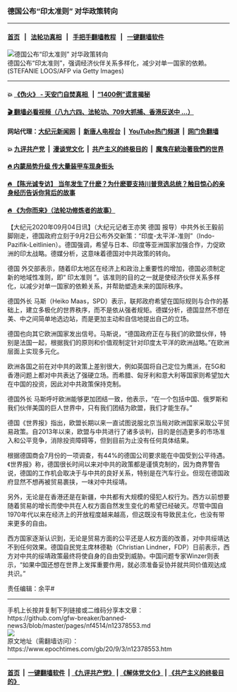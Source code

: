 ### 德国公布“印太准则” 对华政策转向
------------------------

#### [首页](https://github.com/gfw-breaker/banned-news3/blob/master/README.md) &nbsp;&nbsp;|&nbsp;&nbsp; [法轮功真相](https://github.com/begood0513/basic/blob/master/README.md)  &nbsp;&nbsp;|&nbsp;&nbsp; [手把手翻墙教程](https://github.com/gfw-breaker/guides/wiki)  &nbsp;&nbsp;|&nbsp;&nbsp; [一键翻墙软件](https://github.com/gfw-breaker/nogfw/blob/master/README.md)  



<div><img alt="德国公布“印太准则” 对华政策转向" class="attachment-djy_600_400 size-djy_600_400 wp-post-image" src="https://i.epochtimes.com/assets/uploads/2020/09/GettyImages-1228312689-600x400.jpg"/>
<div class="caption">
 德国公布“印太准则”，强调经济伙伴关系多样化，减少对单一国家的依赖。 (STEFANIE LOOS/AFP via Getty Images)
</div></div><hr/>

#### 💥 [《伪火》 - 天安门自焚真相 ](http://141.164.51.119:10000/videos/blog/weihuo.html)&nbsp; |&nbsp; [“1400例”谎言揭秘  ](http://141.164.51.119:10000/videos/blog/jiexi1400.html)

#### [ 🎬  翻墙必看视频（八九六四、法轮功、709大抓捕、香港反送中 ...）](https://github.com/gfw-breaker/links/blob/master/banned.md)

#### 网站代理：[大纪元新闻网](http://167.172.10.89:10080/gb/) &nbsp;|&nbsp; [新唐人电视台](http://167.172.10.89:8808/gb/)  &nbsp;|&nbsp; [YouTube热门频道](http://158.247.203.241/youtube.html) &nbsp;|&nbsp; [网门免翻墙](http://158.247.203.241:11000/show.aspx?name=ogHome)

#### 💥 [九评共产党](http://141.164.51.119:10000/videos/res/jiuping/)&nbsp; |&nbsp; [漫谈党文化](http://141.164.51.119:10000/videos/res/mtdwh/)&nbsp; |&nbsp; [共产主义的终极目的](http://141.164.51.119:10000/videos/res/zjmd/)&nbsp; |&nbsp; [魔鬼在統治著我們的世界](http://141.164.51.119:10000/videos/res/TheSpecter/)  

#### [ 🔥  内蒙局势升级 传大量装甲车现身街头](http://141.164.51.119:10000/videos/news/0903.html)

#### [ 🔥  【陈光诚专访】 当年发生了什麽？为什麽要支持川普竞选总统？触目惊心的亲身经历告诉你背后的故事](http://141.164.51.119:10000/videos/news/cgc02.html)

#### [ 🔥  《为你而来》（法轮功修炼者的故事）](http://141.164.51.119:10000/videos/news/ComingForYou.html)

<div><p>
 【大纪元2020年09月04日讯】（大纪元记者王亦笑
 <ok href="https://www.epochtimes.com/gb/tag/%E5%BE%B7%E5%9B%BD.html">
  德国
 </ok>
 报导）中共外长王毅前脚刚走，德国政府立刻于9月2日公布外交新策：“印度-太平洋-准则”（Indo-Pazifik-Leitlinien）。德国强调，希望与日本、印度等亚洲国家加强合作，力促欧洲的印太战略。德媒分析，这意味着德国对中共政策的转向。
</p>
<p>
 <ok href="https://www.epochtimes.com/gb/tag/%E5%BE%B7%E5%9B%BD.html">
  德国
 </ok>
 外交部表示，随着印太地区在经济上和政治上重要性的增加，德国必须制定新的地域性准则，即“
 <ok href="https://www.epochtimes.com/gb/tag/%E5%8D%B0%E5%A4%AA%E5%87%86%E5%88%99.html">
  印太准则
 </ok>
 ”。该准则的目的之一就是使经济伙伴关系多样化，以减少对单一国家的依赖关系，并帮助塑造未来的国际秩序。
</p>
<p>
 <ok href="https://www.epochtimes.com/gb/tag/%E5%BE%B7%E5%9B%BD%E5%A4%96%E9%95%BF.html">
  德国外长
 </ok>
 马斯（Heiko Maas，SPD）表示，联邦政府希望在国际规则与合作的基础上，建立多极化的世界秩序，而不是依从强者规矩。德媒分析，德国显然不想在美、中之间简单地选边站，而是更加主动和自信地提出自己的立场。
</p>
<p>
 德国也向其它欧洲国家发出信号。马斯说，“德国政府正在与我们的欧盟伙伴，特别是法国一起，根据我们的原则和价值观制定针对印度太平洋的欧洲战略。”在欧洲层面上实现多元化。
</p>
<p>
 欧洲各国之前在对中共的政策上差别很大，例如英国将自己定位为鹰派，在5G和香港问题上都对中共表达了强硬立场。而希腊、匈牙利和意大利等国家则希望加大在中国的投资，因此对中共政策保持克制。
</p>
<p>
 <ok href="https://www.epochtimes.com/gb/tag/%E5%BE%B7%E5%9B%BD%E5%A4%96%E9%95%BF.html">
  德国外长
 </ok>
 马斯呼吁欧洲能够更加团结一致，他表示，“在一个包括中国、俄罗斯和我们伙伴美国的巨人世界中，只有我们团结为欧盟，我们才能生存。”
</p>
<p>
 德国《世界报》指出，欧盟长期以来一直试图说服北京当局对欧洲国家采取公平贸易政策。自2013年以来，欧盟与中共进行了诸多谈判，目的是创造更多的市场准入和公平竞争，消除投资障碍等，但到目前为止没有任何具体结果。
</p>
<p>
 根据德国商会7月份的一项调查，有44%的德国公司要求能在中国受到公平待遇。《世界报》称，德国很长时间以来对中共的政策都是谨慎克制的，因为商界警告说，德国的工作机会取决于与中共的良好关系，特别是在汽车行业。但现在德国政府显然不想再被贸易裹挟，一味对中共绥靖。
</p>
<p>
 另外，无论是在香港还是在新疆，中共都有大规模的侵犯人权行为。西方以前想要随着贸易的增长而使中共在人权方面自然发生变化的希望已经破灭。尽管中国自1970年代以来在经济上的开放程度越来越高，但这既没有导致民主化，也没有带来更多的自由。
</p>
<p>
 西方国家逐渐认识到，无论是贸易方面的公平还是人权方面的改善，对中共绥靖达不到任何效果。德国自民党主席林德勒（Christian Lindner，FDP）日前表示，西方对中共的绥靖政策最终将使自身的自由受到威胁。中国问题专家Winzer则表示，“如果中国还想在世界上发挥重要作用，就必须准备妥协并就共同价值观达成共识。”
</p>
<p>
 责任编辑：余平#
</p>
</div>
<hr/>
手机上长按并复制下列链接或二维码分享本文章：<br/>
https://github.com/gfw-breaker/banned-news3/blob/master/pages/nf4514/n12378553.md <br/>
<a href='https://github.com/gfw-breaker/banned-news3/blob/master/pages/nf4514/n12378553.md'><img src='https://github.com/gfw-breaker/banned-news3/blob/master/pages/nf4514/n12378553.md.png'/></a> <br/>
原文地址（需翻墙访问）：https://www.epochtimes.com/gb/20/9/3/n12378553.htm


------------------------
#### [首页](https://github.com/gfw-breaker/banned-news3/blob/master/README.md) &nbsp;|&nbsp; [一键翻墙软件](https://github.com/gfw-breaker/nogfw/blob/master/README.md) &nbsp;| [《九评共产党》](https://github.com/gfw-breaker/9ping.md/blob/master/README.md#九评之一评共产党是什么) | [《解体党文化》](https://github.com/gfw-breaker/jtdwh.md/blob/master/README.md) | [《共产主义的终极目的》](https://github.com/gfw-breaker/gczydzjmd.md/blob/master/README.md)


<img src='http://gfw-breaker.win/banned-news3/pages/nf4514/n12378553.md' width='0px' height='0px'/>